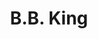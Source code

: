 ---
title: "B.B. King"
summary: "American blues singer, guitarist, and songwriter . B.B. is an abbreviation for 'Blues Boy'. King is one of the most influential blues musicians of all time, earning the nickname \"The King of the Blues.\" He is considered one of the \"Three Kings of the Blues Guitar\" . Since he started recording in the 1940s, he released over fifty albums. He previously worked as a tractor driver. In his youth, he played on street corners for dimes, and would sometimes play in as many as four towns a night. In 1947, he hitchhiked to Memphis, TN, to pursue his music career. In Memphis, B.B. stayed with his cousin , one of the most celebrated blues performers of his time, who B.B. credits as one of his earliest mentors and teachers. King's first big break came in 1948 when he performed on ’s radio program on KWEM out of West Memphis. This radio performance led to steady engagements at the Sixteenth Avenue Grill in West Memphis and later to a ten-minute spot on the Memphis radio station WDIA. King's radio spot become so popular, it was expanded and became the “Sepia Swing Club.” As King worked at WDIA as a singer and disc jockey, he was given the catchy radio nickname \"Beale Street Blues Boy\", later shortened to \"Blues Boy\", and finally to \"B.B.\" In the late 1940s and early 1950s, King was a part of the blues scene on Beale Street. \"Beale Street was where it all started for me\", King said. He performed with , , and in a group known as . In 1949, King made his recording debut on by issuing the single \"Miss Martha King\", which did not chart well. Later that year, he began a recording contract with Los Angeles-based . Many of King's early recordings were produced by . King's recording contract was followed by tours across the US, with performances in big city theatres as well as gigs in small clubs and juke joints in the southern United States. During one show in Twist, Arkansas, a fight broke out between two men and caused a fire. King evacuated with the rest of the crowd, but realizing he left his acoustic guitar inside, rushed back inside the burning building to retrieve it. He later discovered the two men were fighting over a woman named Lucille. Ever since, each one of B.B.’s trademark Gibson guitars has been called Lucille, as a reminder not to fight over women or run into any more burning buildings. In 1952, B.B. had a number one hit with “Three O’Clock Blues,” and began touring nationally soon after. 1956 became a record-breaking year, with 342 concerts booked and three recording sessions. That same year he founded his own record label, , with headquarters at Beale Street in Memphis. In 1962, King signed to Records, which was later absorbed into . In November 1964, King recorded the album, considered to be one of his finest recordings. In 1968, B.B. played at the and at ’s on bills with the hottest contemporary rock artists of the day who idolized B.B. and helped to introduce him to a young white audience. In 1969, B.B. was chosen by as the opening act for their American tour. He won a 1970 Grammy Award for his version of the song \"The Thrill Is Gone\", which was a hit on both the Pop and R&B charts. It also gained the number 183 spot in Rolling Stone magazine's 500 Greatest Songs of All Time. From the 1980s until his death in 2015, he maintained a highly visible and active career, appearing on numerous television shows and performing as much as 300 nights a year. B.B. was inducted into the Blues Foundation Hall of Fame in 1984 and into the Rock And Roll Hall of Fame in 1987 ."
slug: "b-b-king"
image: "b-b-king.jpg"
apple_music_artist_url: "None"
wikipedia_url: "https://en.wikipedia.org/wiki/B.B._King"
---